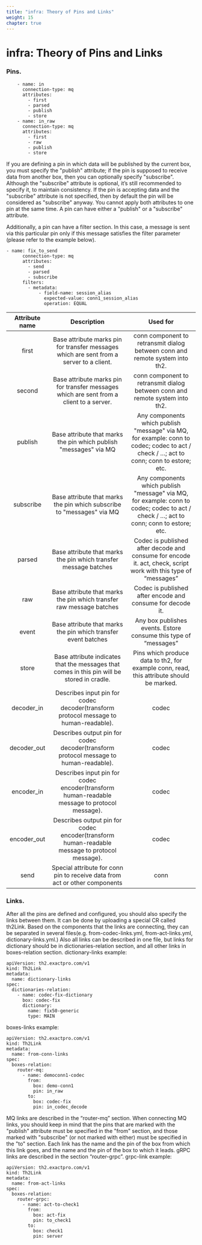 ```yaml
---
title: "infra: Theory of Pins and Links"
weight: 15
chapter: true
---
```


# infra: Theory of Pins and Links

### Pins.



```shell
    - name: in
      connection-type: mq
      attributes:
        - first
        - parsed
        - publish
        - store
    - name: in_raw
      connection-type: mq
      attributes:
        - first
        - raw
        - publish
        - store
```

If you are defining a pin in which data will be published by the current box, you must specify the "publish" attribute; if the pin is supposed to receive data from another box, then you can optionally specify "subscribe". Although the "subscribe" attribute is optional, it’s still recommended to specify it, to maintain consistency. If the pin is accepting data and the "subscribe" attribute is not specified, then by default the pin will be considered as "subscribe" anyway. You cannot apply both attributes to one pin at the same time. A pin can have either a "publish" or a "subscribe" attribute.

Additionally, a pin can have a filter section. In this case, a message is sent via this particular pin only if this message satisfies the filter parameter (please refer to the example below).

```shell
- name: fix_to_send
      connection-type: mq
      attributes:
        - send
        - parsed
        - subscribe
      filters:
        - metadata:
            - field-name: session_alias
              expected-value: conn1_session_alias
              operation: EQUAL
```

|Attribute name| Description                                                                                  | Used for |
| :---------: |:---------------------------------------------------------------------------------------------:| :-------:|
| first       | Base attribute marks pin for transfer messages which are sent from a server to a client.      | conn component to retransmit dialog between conn and remote system into th2. 
| second      | Base attribute marks pin for transfer messages which are sent from a client to a server.      | conn component to retransmit dialog between conn and remote system into th2. 
| publish     | Base attribute that marks the pin which publish "messages" via MQ                             | Any components which publish "message" via MQ, for example: conn to codec; codec to act / check / …; act to conn; conn to estore; etc. 
| subscribe   | Base attribute that marks the pin which subscribe to "messages" via MQ                        | Any components which publish "message" via MQ, for example: conn to codec; codec to act / check / …; act to conn; conn to estore; etc. 
| parsed      | Base attribute that marks the pin which transfer message batches                              | Codec is published after decode and consume for encode it. act, check, script work with this type of “messages” 
| raw         | Base attribute that marks the pin which transfer raw message batches                          | Codec is published after encode and consume for decode it. 
| event       | Base attribute that marks the pin which transfer event batches                                | Any box publishes events. Estore consume this type of “messages” 
| store       | Base attribute indicates that the messages that comes in this pin will be stored in cradle.   | Pins which produce data to th2, for example conn, read, this attribute should be marked. 
| decoder_in  | Describes input pin for codec decoder(transform protocol message to human-readable).          | codec 
| decoder_out | Describes output pin for codec decoder(transform protocol message to human-readable).         | codec
| encoder_in  | Describes input pin for codec encoder(transform human-readable message to protocol message).  | codec
| encoder_out | Describes output pin for codec encoder(transform human-readable message to protocol message). | codec
| send        | Special attribute for conn pin to receive data from act or other components                   | conn

### Links.

After all the pins are defined and configured, you should also specify the links between them. It can be done by uploading a special CR called th2Link. Based on the components that the links are connecting, they can be separated in several files(e.g. from-codec-links.yml, from-act-links.yml, dictionary-links.yml.) Also all links can be described in one file, but links for dictionary should be in dictionaries-relation section, and all other links in boxes-relation section.
dictionary-links example:

```shell
apiVersion: th2.exactpro.com/v1
kind: Th2Link
metadata:
  name: dictionary-links
spec:
  dictionaries-relation:
    - name: codec-fix-dictionary
      box: codec-fix
      dictionary:
        name: fix50-generic
        type: MAIN
```

boxes-links example:

```shell
apiVersion: th2.exactpro.com/v1
kind: Th2Link
metadata:
  name: from-conn-links
spec:
  boxes-relation:
    router-mq:
      - name: democonn1-codec
        from:
          box: demo-conn1
          pin: in_raw
        to:
          box: codec-fix
          pin: in_codec_decode
```

MQ links are described in the “router-mq” section. When connecting MQ links, you should keep in mind that the pins that are marked with the "publish" attribute must be specified in the "from" section, and those marked with "subscribe" (or not marked with either) must be specified in the "to" section. Each link has the name and the pin of the box from which this link goes, and the name and the pin of the box to which it leads. gRPC links are described in the section “router-grpc”.
grpc-link example:

```shell
apiVersion: th2.exactpro.com/v1
kind: Th2Link
metadata:
  name: from-act-links
spec:
  boxes-relation:
    router-grpc:
      - name: act-to-check1
        from:
          box: act-fix
          pin: to_check1
        to:
          box: check1
          pin: server
```

